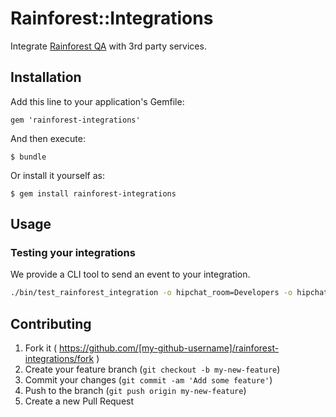 # Rainforest::Integrations

Integrate [Rainforest QA]( https://www.rainforestqa.com/ ) with 3rd party services.

## Installation

Add this line to your application's Gemfile:

    gem 'rainforest-integrations'

And then execute:

    $ bundle

Or install it yourself as:

    $ gem install rainforest-integrations

## Usage

### Testing your integrations

We provide a CLI tool to send an event to your integration.

```bash
./bin/test_rainforest_integration -o hipchat_room=Developers -o hipchat_token=my_token hipchat
```

## Contributing

1. Fork it ( https://github.com/[my-github-username]/rainforest-integrations/fork )
2. Create your feature branch (`git checkout -b my-new-feature`)
3. Commit your changes (`git commit -am 'Add some feature'`)
4. Push to the branch (`git push origin my-new-feature`)
5. Create a new Pull Request
